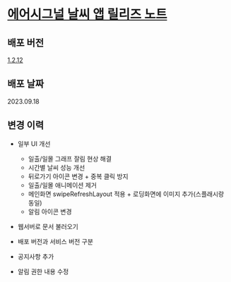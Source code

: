 __<h1>[에어시그널 날씨 앱 릴리즈 노트](https://github.com/tekken5953/AS_Cloud_App/blob/master/release_note/1.2.11.md)</a></h1>__

<h2>배포 버전</h2>

[1.2.12](https://play.google.com/store/apps/details?id=app.airsignal.weather)

<h2>배포 날짜</h2>
2023.09.18

<h2>변경 이력</h2>

- 일부 UI 개선
  - 일출/일몰 그래프 잘림 현상 해결
  - 시간별 날씨 성능 개선
  - 뒤로가기 아이콘 변경 + 중복 클릭 방지
  - 일출/일몰 애니메이션 제거
  - 메인화면 swipeRefreshLayout 적용 + 로딩화면에 이미지 추가(스플래시랑 동일)
  - 알림 아이콘 변경
  
- 웹서버로 문서 불러오기
- 배포 버전과 서비스 버전 구분
- 공지사항 추가
- 알림 권한 내용 수정







